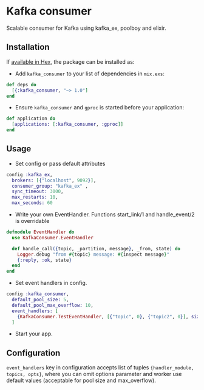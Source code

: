 # Kafka consumer

Scalable consumer for Kafka using kafka_ex, poolboy and elixir.

## Installation

If [available in Hex](https://hex.pm/docs/publish), the package can be installed as:

* Add `kafka_consumer` to your list of dependencies in `mix.exs`:

```elixir
def deps do
  [{:kafka_consumer, "~> 1.0"]
end
```

* Ensure `kafka_consumer` and `gproc` is started before your application:

```elixir
def application do
  [applications: [:kafka_consumer, :gproc]]
end
```

## Usage

* Set config or pass default attributes

```elixir
config :kafka_ex,
  brokers: [{"localhost", 9092}],
  consumer_group: "kafka_ex" ,
  sync_timeout: 3000,
  max_restarts: 10,
  max_seconds: 60
```

* Write your own EventHandler. Functions start_link/1 and handle_event/2 is overridable

```elixir
defmodule EventHandler do
  use KafkaConsumer.EventHandler

  def handle_call({topic, _partition, message}, _from, state) do
    Logger.debug "from #{topic} message: #{inspect message}"
    {:reply, :ok, state}
  end
end
```

* Set event handlers in config.

```elixir
config :kafka_consumer,
  default_pool_size: 5,
  default_pool_max_overflow: 10,
  event_handlers: [
    {KafkaConsumer.TestEventHandler, [{"topic", 0}, {"topic2", 0}], size: 5, max_overflow: 5}
  ]
```

* Start your app.

## Configuration

`event_handlers` key in configuration accepts list of tuples `{handler_module, topics, opts}`, where you can omit options parameter and worker use default values (acceptable for pool size and max_overflow).
